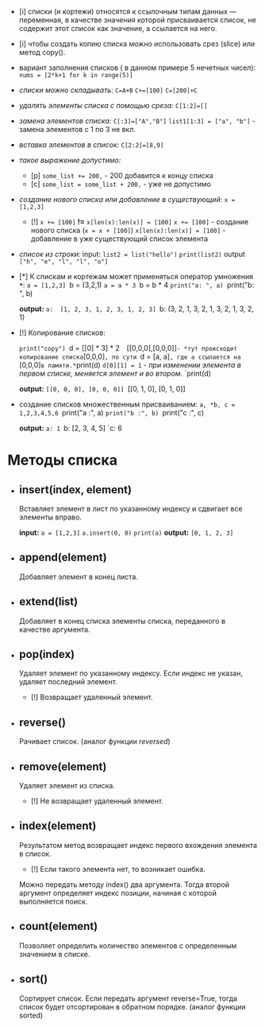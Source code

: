 - [i] списки (и кортежи) относятся к ссылочным типам данных — переменная, в качестве значения
которой присваивается список, не содержит этот список как значение, а ссылается на него.
- [i] чтобы создать копию списка можно использовать срез (slice) или метод copy().

-  вариант заполнения списков ( в данном примере 5 нечетных чисел):
`nums = [2*k+1 for k in range(5)]` 

- *списки можно складывать:*
	`C=A+B`
	`C+=[100]`
	`C=[200]+C`
- *удалять элементы списка с помощью среза:*
	`C[1:2]=[]`
- *замена элементов списка:*
	`C[:3]=["A","B"]`
	`list1[1:3] = ["a", "b"]` - замена элементов с 1 по 3 не вкл.
- *вставка элементов в список:*
	`C[2:2]=[8,9]`
-  *такое выражение допустимо:* 
	- [p] `some_list += 200,`    -   200 добавится к концу списка
	- [c] `some_list = some_list + 200,`   -  уже не допустимо

- *создание нового списка или добавление в существующий:*
		`x = [1,2,3]`
	- [!]  `x += [100]` **!=** `x[len(x):len(x)] = [100]`
		`x += [100]` - создание нового списка (`x = x + [100]`)
		`x[len(x):len(x)] = [100]` - добавление в уже существующий список элемента

- *список из строки:*
	input:
	`list2 = list("hello")`
	`print(list2)`
	output
	`["h", "e", "l", "l", "o"]`


- [*] К спискам и кортежам может применяться оператор умножения **`*`**:
	`a = [1,2,3]
	`b = (3,2,1)
	`a = a * 3
	`b = b * 4
	`print("a: ", a)
	`print("b: ", b)

	**output:**
	`a:  [1, 2, 3, 1, 2, 3, 1, 2, 3]
	`b:  (3, 2, 1, 3, 2, 1, 3, 2, 1, 3, 2, 1)
	

- [!] Копирование списков:
	
	`print("copy")
	`d = [[0] * 3] * 2`  `[[0,0,0],[0,0,0]]` - *тут происходит копирование списка `[0,0,0]`, по сути `d = [a, a]`, где a ссылается на `[0,0,0]` в памяти.*
	`print(d)
	`d[0][1] = 1` - *при изменении элемента в первом списке, меняется элемент и во втором.*
	`print(d)


	**output:**
	`[[0, 0, 0], [0, 0, 0]]
	`[[0, 1, 0], [0, 1, 0]]

- создание списков множественным присваиванием:
	`a, *b, c = 1,2,3,4,5,6
	`print("a :", a)
	`print("b :", b)
	`print("c :", c)
	
	**output:**
	`a: 1
	`b: [2, 3, 4, 5]
	`c: 6


# Методы списка

- ## insert(index, element)
	Вставляет элемент в лист по указанному индексу и сдвигает все элементы вправо.
	
	**input:**
	`a = [1,2,3]`
	`a.insert(0, 0)`
	`print(a)`
	**output:**
	`[0, 1, 2, 3]`

- ## append(element)
	Добавляет элемент в конец листа.
- ## extend(list)
	Добавляет в конец списка элементы списка, переданного в качестве аргумента.
- ## pop(index)
	Удаляет элемент по указанному индексу. Если индекс не указан, удаляет последний элемент.
	- [!] Возвращает удаленный элемент.
- ## reverse()
	Рачивает список. (аналог функции *reversed*)
- ## remove(element)
	Удаляет элемент из списка.
	- [!] Не возвращает удаленный элемент.

- ## index(element)
	Результатом метод возвращает индекс первого вхождения элемента в список. 
	 - [!] Если такого элемента нет, то возникает ошибка.
	 
	Можно передать методу index() два аргумента. Тогда второй аргумент
	определяет индекс позиции, начиная с которой выполняется поиск.

- ## count(element)
	Позволяет определить количество элементов с определенным значением в списке.

- ## sort()
	Сортирует список.
	Если передать аргумент reverse=True, тогда список будет отсортирован в обратном порядке.
	(аналог функции sorted)
























